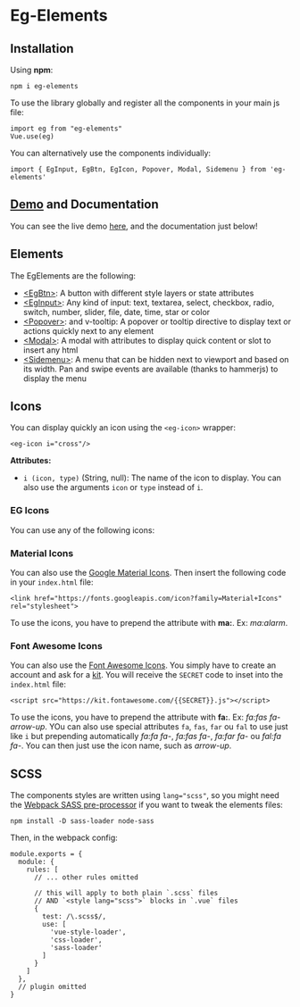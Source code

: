 # Eg-Elements

## Installation

Using **npm**:

```
npm i eg-elements
```

To use the library globally and register all the components in your main js file:
```
import eg from "eg-elements"
Vue.use(eg)
```

You can alternatively use the components individually:

```
import { EgInput, EgBtn, EgIcon, Popover, Modal, Sidemenu } from 'eg-elements'
```

## [Demo](https://ege.erwan.ch) and Documentation

You can see the live demo [here](https://ege.erwan.ch), and the documentation just below!

## Elements

The EgElements are the following:
- [\<EgBtn\>](https://github.com/misurida/eg-elements/tree/newbranch/src/elements/button): A button with different style layers or state attributes
- [\<EgInput\>](https://github.com/misurida/eg-elements/tree/newbranch/src/elements/input): Any kind of input: text, textarea, select, checkbox, radio, switch, number, slider, file, date, time, star or color
- [\<Popover\>](https://github.com/misurida/eg-elements/tree/newbranch/src/elements/popover): and v-tooltip: A popover or tooltip directive to display text or actions quickly next to any element
- [\<Modal\>](https://github.com/misurida/eg-elements/tree/newbranch/src/elements/modal): A modal with attributes to display quick content or slot to insert any html
- [\<Sidemenu\>](https://github.com/misurida/eg-elements/tree/newbranch/src/elements/sidemenu): A menu that can be hidden next to viewport and based on its width. Pan and swipe events are available (thanks to hammerjs) to display the menu

## Icons

You can display quickly an icon using the `<eg-icon>` wrapper:

```
<eg-icon i="cross"/>
```

**Attributes:**
- `i (icon, type)` (String, null): The name of the icon to display. You can also use the arguments `icon` or `type` instead of `i`.

### EG Icons

You can use any of the following icons:

### Material Icons

You can also use the [Google Material Icons](https://material.io/tools/icons). Then insert the following code in your `index.html` file:

```
<link href="https://fonts.googleapis.com/icon?family=Material+Icons" rel="stylesheet">
```
To use the icons, you have to prepend the attribute with **ma:**. Ex: *ma:alarm*.

### Font Awesome Icons

You can also use the [Font Awesome Icons](https://fontawesome.com/icons). You simply have to create an account and ask for a [kit](https://fontawesome.com/start). You will receive the `SECRET` code to inset into the `index.html` file:

```
<script src="https://kit.fontawesome.com/{{SECRET}}.js"></script>
```
To use the icons, you have to prepend the attribute with **fa:**. Ex: *fa:fas fa-arrow-up*. YOu can also use special attributes `fa`, `fas`, `far` ou `fal` to use just like `i` but prepending automatically *fa:fa fa-*, *fa:fas fa-*, *fa:far fa-* ou *fal:fa fa-*. You can then just use the icon name, such as *arrow-up*.

## SCSS

The components styles are written using `lang="scss"`, so you might need the [Webpack SASS pre-processor](https://vue-loader.vuejs.org/guide/pre-processors.html) if you want to tweak the elements files:

```
npm install -D sass-loader node-sass
```

Then, in the webpack config:

```
module.exports = {
  module: {
    rules: [
      // ... other rules omitted

      // this will apply to both plain `.scss` files
      // AND `<style lang="scss">` blocks in `.vue` files
      {
        test: /\.scss$/,
        use: [
          'vue-style-loader',
          'css-loader',
          'sass-loader'
        ]
      }
    ]
  },
  // plugin omitted
}
```